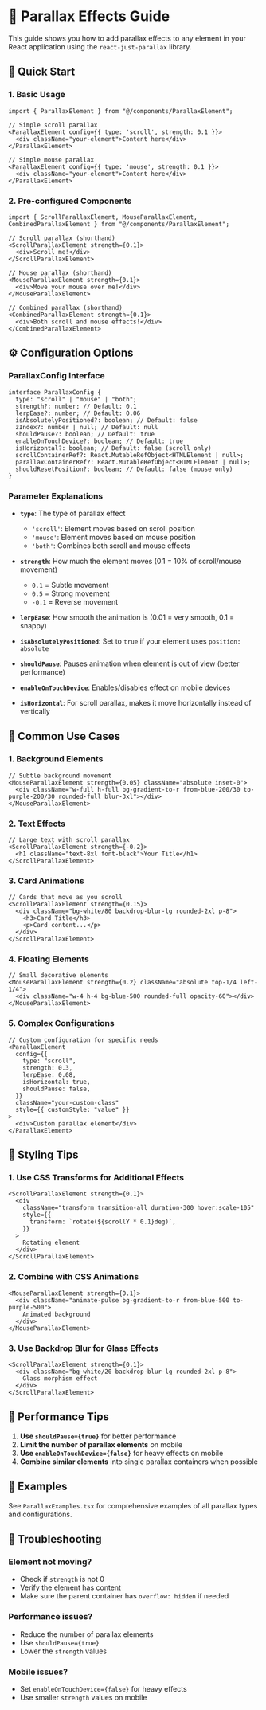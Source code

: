 # 🎨 Parallax Effects Guide

This guide shows you how to add parallax effects to any element in your React application using the `react-just-parallax` library.

## 🚀 Quick Start

### 1. Basic Usage

```tsx
import { ParallaxElement } from "@/components/ParallaxElement";

// Simple scroll parallax
<ParallaxElement config={{ type: 'scroll', strength: 0.1 }}>
  <div className="your-element">Content here</div>
</ParallaxElement>

// Simple mouse parallax
<ParallaxElement config={{ type: 'mouse', strength: 0.1 }}>
  <div className="your-element">Content here</div>
</ParallaxElement>
```

### 2. Pre-configured Components

```tsx
import { ScrollParallaxElement, MouseParallaxElement, CombinedParallaxElement } from "@/components/ParallaxElement";

// Scroll parallax (shorthand)
<ScrollParallaxElement strength={0.1}>
  <div>Scroll me!</div>
</ScrollParallaxElement>

// Mouse parallax (shorthand)
<MouseParallaxElement strength={0.1}>
  <div>Move your mouse over me!</div>
</MouseParallaxElement>

// Combined parallax (shorthand)
<CombinedParallaxElement strength={0.1}>
  <div>Both scroll and mouse effects!</div>
</CombinedParallaxElement>
```

## ⚙️ Configuration Options

### ParallaxConfig Interface

```tsx
interface ParallaxConfig {
  type: "scroll" | "mouse" | "both";
  strength?: number; // Default: 0.1
  lerpEase?: number; // Default: 0.06
  isAbsolutelyPositioned?: boolean; // Default: false
  zIndex?: number | null; // Default: null
  shouldPause?: boolean; // Default: true
  enableOnTouchDevice?: boolean; // Default: true
  isHorizontal?: boolean; // Default: false (scroll only)
  scrollContainerRef?: React.MutableRefObject<HTMLElement | null>;
  parallaxContainerRef?: React.MutableRefObject<HTMLElement | null>;
  shouldResetPosition?: boolean; // Default: false (mouse only)
}
```

### Parameter Explanations

- **`type`**: The type of parallax effect

  - `'scroll'`: Element moves based on scroll position
  - `'mouse'`: Element moves based on mouse position
  - `'both'`: Combines both scroll and mouse effects

- **`strength`**: How much the element moves (0.1 = 10% of scroll/mouse movement)

  - `0.1` = Subtle movement
  - `0.5` = Strong movement
  - `-0.1` = Reverse movement

- **`lerpEase`**: How smooth the animation is (0.01 = very smooth, 0.1 = snappy)

- **`isAbsolutelyPositioned`**: Set to `true` if your element uses `position: absolute`

- **`shouldPause`**: Pauses animation when element is out of view (better performance)

- **`enableOnTouchDevice`**: Enables/disables effect on mobile devices

- **`isHorizontal`**: For scroll parallax, makes it move horizontally instead of vertically

## 🎯 Common Use Cases

### 1. Background Elements

```tsx
// Subtle background movement
<MouseParallaxElement strength={0.05} className="absolute inset-0">
  <div className="w-full h-full bg-gradient-to-r from-blue-200/30 to-purple-200/30 rounded-full blur-3xl"></div>
</MouseParallaxElement>
```

### 2. Text Effects

```tsx
// Large text with scroll parallax
<ScrollParallaxElement strength={-0.2}>
  <h1 className="text-8xl font-black">Your Title</h1>
</ScrollParallaxElement>
```

### 3. Card Animations

```tsx
// Cards that move as you scroll
<ScrollParallaxElement strength={0.15}>
  <div className="bg-white/80 backdrop-blur-lg rounded-2xl p-8">
    <h3>Card Title</h3>
    <p>Card content...</p>
  </div>
</ScrollParallaxElement>
```

### 4. Floating Elements

```tsx
// Small decorative elements
<MouseParallaxElement strength={0.2} className="absolute top-1/4 left-1/4">
  <div className="w-4 h-4 bg-blue-500 rounded-full opacity-60"></div>
</MouseParallaxElement>
```

### 5. Complex Configurations

```tsx
// Custom configuration for specific needs
<ParallaxElement
  config={{
    type: "scroll",
    strength: 0.3,
    lerpEase: 0.08,
    isHorizontal: true,
    shouldPause: false,
  }}
  className="your-custom-class"
  style={{ customStyle: "value" }}
>
  <div>Custom parallax element</div>
</ParallaxElement>
```

## 🎨 Styling Tips

### 1. Use CSS Transforms for Additional Effects

```tsx
<ScrollParallaxElement strength={0.1}>
  <div
    className="transform transition-all duration-300 hover:scale-105"
    style={{
      transform: `rotate(${scrollY * 0.1}deg)`,
    }}
  >
    Rotating element
  </div>
</ScrollParallaxElement>
```

### 2. Combine with CSS Animations

```tsx
<MouseParallaxElement strength={0.1}>
  <div className="animate-pulse bg-gradient-to-r from-blue-500 to-purple-500">
    Animated background
  </div>
</MouseParallaxElement>
```

### 3. Use Backdrop Blur for Glass Effects

```tsx
<ScrollParallaxElement strength={0.1}>
  <div className="bg-white/20 backdrop-blur-lg rounded-2xl p-8">
    Glass morphism effect
  </div>
</ScrollParallaxElement>
```

## 🚀 Performance Tips

1. **Use `shouldPause={true}`** for better performance
2. **Limit the number of parallax elements** on mobile
3. **Use `enableOnTouchDevice={false}`** for heavy effects on mobile
4. **Combine similar elements** into single parallax containers when possible

## 🎯 Examples

See `ParallaxExamples.tsx` for comprehensive examples of all parallax types and configurations.

## 🔧 Troubleshooting

### Element not moving?

- Check if `strength` is not 0
- Verify the element has content
- Make sure the parent container has `overflow: hidden` if needed

### Performance issues?

- Reduce the number of parallax elements
- Use `shouldPause={true}`
- Lower the `strength` values

### Mobile issues?

- Set `enableOnTouchDevice={false}` for heavy effects
- Use smaller `strength` values on mobile
